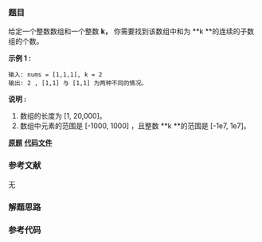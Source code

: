### 题目
给定一个整数数组和一个整数  **k，** 你需要找到该数组中和为  **k  **的连续的子数组的个数。

**示例 1 :**

    
    
    输入: nums = [1,1,1], k = 2
    输出: 2 , [1,1] 与 [1,1] 为两种不同的情况。
    

**说明 :**

  1. 数组的长度为 [1, 20,000]。
  2. 数组中元素的范围是 [-1000, 1000] ，且整数  **k  **的范围是 [-1e7, 1e7]。

 **[原题](https://leetcode-cn.com/problems/subarray-sum-equals-k/)**    **[代码文件]()**


### 参考文献
无

### 解题思路




### 参考代码

```go


```




